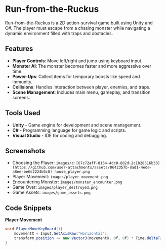 # Run-from-the-Ruckus


Run-from-the-Ruckus is a 2D action-survival game built using Unity and C#. The player must escape from a chasing monster while navigating a dynamic environment filled with traps and obstacles.


## Features

- **Player Controls**: Move left/right and jump using keyboard input.
- **Monster AI**: The monster becomes faster and more aggressive over time.
- **Power-Ups**: Collect items for temporary boosts like speed and immunity.
- **Collisions**: Handles interaction between player, enemies, and traps.
- **Scene Management**: Includes main menu, gameplay, and transition screens.

## Tools Used

- **Unity** - Game engine for development and scene management.
- **C#** - Programming language for game logic and scripts.
- **Visual Studio** - IDE for coding and debugging.

## Screenshots

- Choosing the Player: `images/c![67c72aff-8154-4dc0-802d-2c1b28516b33](https://github.com/user-attachments/assets/0642357b-8ad1-4ede-a8ee-be6d2224b0c8)
hoose_player.png`
- Player Movement: `images/player_movement.png`
- Encountering Monster: `images/monster_encounter.png`
- Game Over: `images/player_destroyed.png`
- Game Assets: `images/game_assets.png`

## Code Snippets

**Player Movement**
```csharp
void PlayerMoveKeyBoard(){
    movementX = Input.GetAxisRaw("Horizontal");
    transform.position += new Vector3(movementX, 0f, 0f) * Time.deltaTime * moveForce;
}
